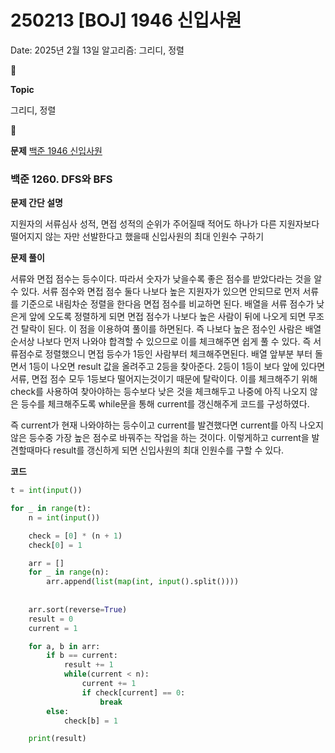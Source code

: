 # 250213 [BOJ] 1946 신입사원

Date: 2025년 2월 13일
알고리즘: 그리디, 정렬

<aside>
📌

**Topic**

그리디, 정렬

</aside>

<aside>
📌

**문제**
[백준 1946 신입사원](https://www.acmicpc.net/problem/1946)

</aside>

### **백준 1260. DFS와 BFS**

**문제 간단 설명**

<aside>

지원자의 서류심사 성적, 면접 성적의 순위가 주어질때 적어도 하나가 다른 지원자보다 떨어지지 않는 자만 선발한다고 했을때 신입사원의 최대 인원수 구하기

</aside>

**문제 풀이**

<aside>

서류와 면접 점수는 등수이다. 따라서 숫자가 낮을수록 좋은 점수를 받았다라는 것을 알 수 있다. 서류 점수와 면접 점수 둘다 나보다 높은 지원자가 있으면 안되므로 먼저 서류를 기준으로 내림차순 정렬을 한다음 면접 점수를 비교하면 된다. 배열을 서류 점수가 낮은게 앞에 오도록 정렬하게 되면 면접 점수가 나보다 높은 사람이 뒤에 나오게 되면 무조건 탈락이 된다. 이 점을 이용하여 풀이를 하면된다. 즉 나보다 높은 점수인 사람은 배열 순서상 나보다 먼저 나와야 합격할 수 있으므로 이를 체크해주면 쉽게 풀 수 있다. 즉 서류점수로 정렬했으니 면접 등수가 1등인 사람부터 체크해주면된다. 배열 앞부분 부터 돌면서 1등이 나오면 result 값을 올려주고 2등을 찾아준다. 2등이 1등이 보다 앞에 있다면 서류, 면접 점수 모두 1등보다 떨어지는것이기 때문에 탈락이다. 이를 체크해주기 위해 check를 사용하여 찾아야하는 등수보다 낮은 것을 체크해두고 나중에 아직 나오지 않은 등수를 체크해주도록 while문을 통해 current를 갱신해주게 코드를 구성하였다.

즉 current가 현재 나와야하는 등수이고 current를 발견했다면 current를 아직 나오지 않은 등수중 가장 높은 점수로 바꿔주는 작업을 하는 것이다. 이렇게하고 current을 발견할때마다 result를 갱신하게 되면 신입사원의 최대 인원수를 구할 수 있다. 

</aside>

**코드**

```python
t = int(input())

for _ in range(t):
    n = int(input())

    check = [0] * (n + 1)
    check[0] = 1

    arr = []
    for _ in range(n):
        arr.append(list(map(int, input().split())))
    
    
    arr.sort(reverse=True)
    result = 0
    current = 1

    for a, b in arr:
        if b == current:
            result += 1
            while(current < n):
                current += 1
                if check[current] == 0:
                    break
        else:
            check[b] = 1

    print(result)
```